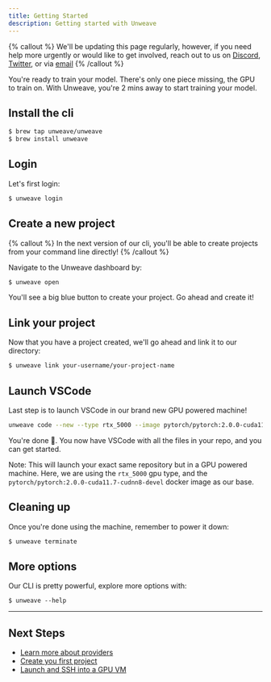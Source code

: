 ```yaml
---
title: Getting Started
description: Getting started with Unweave
---
```


{% callout %}
We'll be updating this page regularly, however, if you need help more urgently or would like to get 
involved, reach out to us on [Discord](https://discord.gg/ydyVHbFjPt), [Twitter](https://twitter.com/unweaveio), or via
[email](mailto:info@unweave.io)
{% /callout %}

You're ready to train your model. There's only one piece missing, the GPU to train on. With Unweave, you're 2 mins away to start training your model. 

## Install the cli
```bash
$ brew tap unweave/unweave
$ brew install unweave
```

## Login
Let's first login: 

```bash
$ unweave login
```

## Create a new project

{% callout %}
In the next version of our cli, you'll be able to create projects from your command line directly!
{% /callout %}

Navigate to the Unweave dashboard by: 

```bash
$ unweave open
```
You'll see a big blue button to create your project. Go ahead and create it!

## Link your project

Now that you have a project created, we'll go ahead and link it to our directory: 

```bash
$ unweave link your-username/your-project-name
```

## Launch VSCode 

Last step is to launch VSCode in our brand new GPU powered machine!

```bash
unweave code --new --type rtx_5000 --image pytorch/pytorch:2.0.0-cuda11.7-cudnn8-devel
```
You're done 🚀. You now have VSCode with all the files in your repo, and you can get started. 

Note: This will launch your exact same repository but in a GPU powered machine. Here, we are using the `rtx_5000` gpu type, and the `pytorch/pytorch:2.0.0-cuda11.7-cudnn8-devel` docker image as our base. 

## Cleaning up

Once you're done using the machine, remember to power it down: 
```bash
$ unweave terminate
```

## More options

Our CLI is pretty powerful, explore more options with: 
```
$ unweave --help
```

---

## Next Steps

- [Learn more about providers](./providers)
- [Create you first project](./projects)
- [Launch and SSH into a GPU VM](./sessions)
